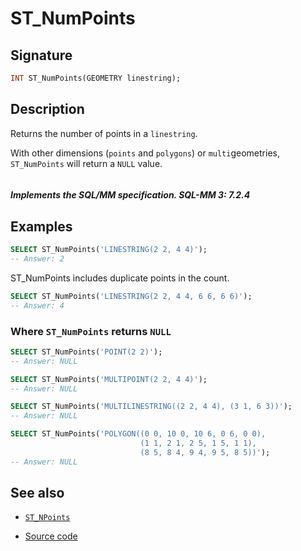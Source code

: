 # ST_NumPoints

## Signature

```sql
INT ST_NumPoints(GEOMETRY linestring);
```

## Description

Returns the number of points in a `linestring`. 

With other dimensions (`points` and `polygons`) or `multi`geometries, `ST_NumPoints` will return a `NULL` value.

```{include} sfs-1-2-1.md
```

<div class="note info">
	<h5>Implements the SQL/MM specification. SQL-MM 3: 7.2.4</h5>
</div>

## Examples

```sql
SELECT ST_NumPoints('LINESTRING(2 2, 4 4)');
-- Answer: 2
```
ST_NumPoints includes duplicate points in the count.
```sql
SELECT ST_NumPoints('LINESTRING(2 2, 4 4, 6 6, 6 6)');
-- Answer: 4
```

### Where `ST_NumPoints` returns `NULL`
```sql
SELECT ST_NumPoints('POINT(2 2)');
-- Answer: NULL
```
```sql
SELECT ST_NumPoints('MULTIPOINT(2 2, 4 4)');
-- Answer: NULL
```
```sql
SELECT ST_NumPoints('MULTILINESTRING((2 2, 4 4), (3 1, 6 3))');
-- Answer: NULL
```
```sql
SELECT ST_NumPoints('POLYGON((0 0, 10 0, 10 6, 0 6, 0 0),
                             (1 1, 2 1, 2 5, 1 5, 1 1),
                             (8 5, 8 4, 9 4, 9 5, 8 5))');
-- Answer: NULL
```

## See also

* [`ST_NPoints`](../ST_NPoints)

* <a href="https://github.com/orbisgis/h2gis/blob/master/h2gis-functions/src/main/java/org/h2gis/functions/spatial/properties/ST_NumPoints.java" target="_blank">Source code</a>
